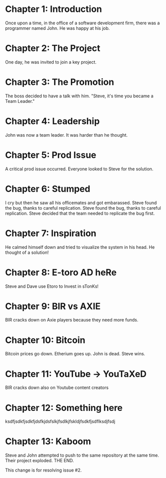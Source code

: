 # Chapter 1: Introduction
Once upon a time, in the office of a software development firm, there was a programmer named John. He was happy at his job.
# Chapter 2: The Project
One day, he was invited to join a key project.
# Chapter 3: The Promotion
The boss decided to have a talk with him. "Steve, it's time you became a Team Leader."	
# Chapter 4: Leadership
John was now a team leader. It was harder than he thought.
# Chapter 5: Prod Issue
A critical prod issue occurred. Everyone looked to Steve for the solution.
# Chapter 6: Stumped
I cry but then he saw all his officemates and got embarassed. Steve found the bug, thanks to careful replication. Steve found the bug, thanks to careful replication. 
Steve decided that the team needed to replicate the bug first.
# Chapter 7: Inspiration 
He calmed himself down and tried to visualize the system in his head. He thought of a solution!
# Chapter 8: E-toro AD heRe
Steve and Dave use Etoro to Invest in sTonKs!

# Chapter 9: BIR vs AXIE

BIR cracks down on Axie players because they need more funds.

# Chapter 10: Bitcoin

Bitcoin prices go down. Etherium goes up. John is dead. Steve wins. 


# Chapter 11: YouTube -> YouTaXeD

BIR cracks down also on Youtube content creators

# Chapter 12: Something here

ksdfjsdkfjsdkfjdsfkjdsfslkjfsdlkjfskldjfsdkfjsdflksdjfsdj

# Chapter 13: Kaboom

Steve and John attempted to push to the same repository at the same time. Their project exploded. THE END.

This change is for resolving issue #2.
